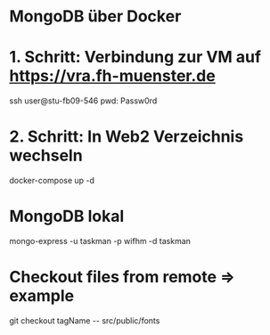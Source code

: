 # MongoDB über Docker

# 1. Schritt: Verbindung zur VM auf https://vra.fh-muenster.de
ssh user@stu-fb09-546
pwd: Passw0rd

# 2. Schritt: In Web2 Verzeichnis wechseln
docker-compose up -d


# MongoDB lokal
mongo-express -u taskman -p wifhm -d taskman

# Checkout files from remote => example
git checkout tagName -- src/public/fonts